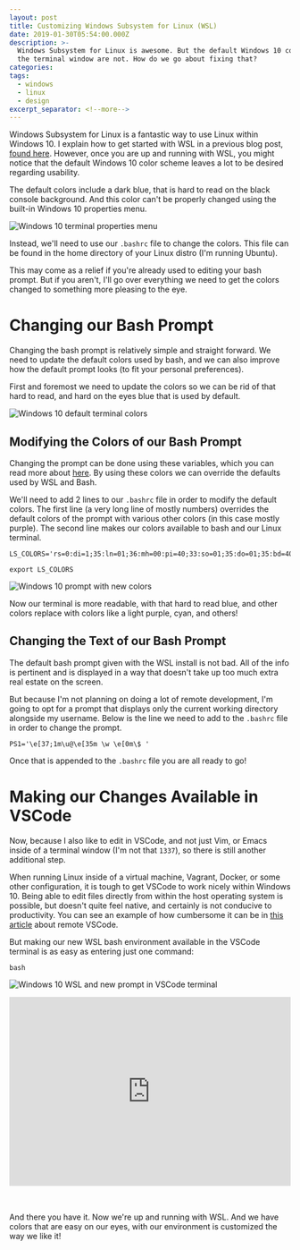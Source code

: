 ```yaml
---
layout: post
title: Customizing Windows Subsystem for Linux (WSL)
date: 2019-01-30T05:54:00.000Z
description: >-
  Windows Subsystem for Linux is awesome. But the default Windows 10 colors for
  the terminal window are not. How do we go about fixing that?
categories: 
tags:
  - windows
  - linux
  - design
excerpt_separator: <!--more-->
---
```

Windows Subsystem for Linux is a fantastic way to use Linux within Windows 10. I explain how to get started with WSL in a previous blog post, [found here](https://colingallagher.me/blog/2019-01-13-work-made-easier-using-a-linux-subsystem-on-windows/). However, once you are up and running with WSL, you might notice that the default Windows 10 color scheme leaves a lot to be desired regarding usability.

<!--more-->

The default colors include a dark blue, that is hard to read on the black console background. And this color can't be properly changed using the built-in Windows 10 properties menu.

![Windows 10 terminal properties menu]({{site.baseurl}}public/img/windows-10-terminal-properties.png)

Instead, we'll need to use our `.bashrc` file to change the colors. This file can be found in the home directory of your Linux distro (I'm running Ubuntu).

This may come as a relief if you're already used to editing your bash prompt. But if you aren't, I'll go over everything we need to get the colors changed to something more pleasing to the eye.

# Changing our Bash Prompt

Changing the bash prompt is relatively simple and straight forward. We need to update the default colors used by bash, and we can also improve how the default prompt looks (to fit your personal preferences).

First and foremost we need to update the colors so we can be rid of that hard to read, and hard on the eyes blue that is used by default.

![Windows 10 default terminal colors]({{site.baseurl}}public/img/windows-10-default-prompt.png)

## Modifying the Colors of our Bash Prompt

Changing the prompt can be done using these variables, which you can read more about [here](https://unix.stackexchange.com/questions/124407/what-color-codes-can-i-use-in-my-ps1-prompt). By using these colors we can override the defaults used by WSL and Bash.

We'll need to add 2 lines to our `.bashrc` file in order to modify the default colors. The first line (a very long line of mostly numbers) overrides the default colors of the prompt with various other colors (in this case mostly purple). The second line makes our colors available to bash and our Linux terminal.

```
LS_COLORS='rs=0:di=1;35:ln=01;36:mh=00:pi=40;33:so=01;35:do=01;35:bd=40;33;01:cd=40;33;01:or=40;31;01:su=37;41:sg=30;43:ca=30;41:tw=30;42:ow=34;42:st=37;44:ex=01;32:*.tar=01;31:*.tgz=01;31:*.arj=01;31:*.taz=01;31:*.lzh=01;31:*.lzma=01;31:*.tlz=01;31:*.txz=01;31:*.zip=01;31:*.z=01;31:*.Z=01;31:*.dz=01;31:*.gz=01;31:*.lz=01;31:*.xz=01;31:*.bz2=01;31:*.bz=01;31:*.tbz=01;31:*.tbz2=01;31:*.tz=01;31:*.deb=01;31:*.rpm=01;31:*.jar=01;31:*.war=01;31:*.ear=01;31:*.sar=01;31:*.rar=01;31:*.ace=01;31:*.zoo=01;31:*.cpio=01;31:*.7z=01;31:*.rz=01;31:*.jpg=01;35:*.jpeg=01;35:*.gif=01;35:*.bmp=01;35:*.pbm=01;35:*.pgm=01;35:*.ppm=01;35:*.tga=01;35:*.xbm=01;35:*.xpm=01;35:*.tif=01;35:*.tiff=01;35:*.png=01;35:*.svg=01;35:*.svgz=01;35:*.mng=01;35:*.pcx=01;35:*.mov=01;35:*.mpg=01;35:*.mpeg=01;35:*.m2v=01;35:*.mkv=01;35:*.webm=01;35:*.ogm=01;35:*.mp4=01;35:*.m4v=01;35:*.mp4v=01;35:*.vob=01;35:*.qt=01;35:*.nuv=01;35:*.wmv=01;35:*.asf=01;35:*.rm=01;35:*.rmvb=01;35:*.flc=01;35:*.avi=01;35:*.fli=01;35:*.flv=01;35:*.gl=01;35:*.dl=01;35:*.xcf=01;35:*.xwd=01;35:*.yuv=01;35:*.cgm=01;35:*.emf=01;35:*.axv=01;35:*.anx=01;35:*.ogv=01;35:*.ogx=01;35:*.aac=00;36:*.au=00;36:*.flac=00;36:*.mid=00;36:*.midi=00;36:*.mka=00;36:*.mp3=00;36:*.mpc=00;36:*.ogg=00;36:*.ra=00;36:*.wav=00;36:*.axa=00;36:*.oga=00;36:*.spx=00;36:*.xspf=00;36:';
```

```
export LS_COLORS
```

![Windows 10 prompt with new colors]({{site.baseurl}}public/img/windows-10-new-prompt.png)

Now our terminal is more readable, with that hard to read blue, and other colors replace with colors like a light purple, cyan, and others!

## Changing the Text of our Bash Prompt

The default bash prompt given with the WSL install is not bad. All of the info is pertinent and is displayed in a way that doesn't take up too much extra real estate on the screen.

But because I'm not planning on doing a lot of remote development, I'm going to opt for a prompt that displays only the current working directory alongside my username. Below is the line we need to add to the `.bashrc` file in order to change the prompt.

```
PS1='\e[37;1m\u@\e[35m \w \e[0m\$ '
```

Once that is appended to the `.bashrc` file you are all ready to go!

# Making our Changes Available in VSCode

Now, because I also like to edit in VSCode, and not just Vim, or Emacs inside of a terminal window (I'm not that `1337`), so there is still another additional step.

When running Linux inside of a virtual machine, Vagrant, Docker, or some other configuration, it is tough to get VSCode to work nicely within Windows 10. Being able to edit files directly from within the host operating system is possible, but doesn't quite feel native, and certainly is not conducive to productivity. You can see an example of how cumbersome it can be in [this article](https://medium.com/@prtdomingo/editing-files-in-your-linux-virtual-machine-made-a-lot-easier-with-remote-vscode-6bb98d0639a4) about remote VSCode.

But making our new WSL bash environment available in the VSCode terminal is as easy as entering just one command:

```
bash
```

![Windows 10 WSL and new prompt in VSCode terminal]({{site.baseurl}}public/img/windows-10-vscode-prompt.png)

<div style="width:100%;height:0;padding-bottom:67%;position:relative;"><iframe src="https://giphy.com/embed/xT0xeJpnrWC4XWblEk" width="100%" height="100%" style="position:absolute" frameBorder="0" class="giphy-embed" allowFullScreen></iframe></div><br /><br />

And there you have it. Now we're up and running with WSL. And we have colors that are easy on our eyes, with our environment is customized the way we like it!
